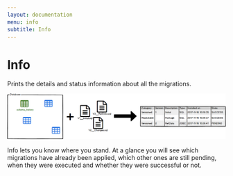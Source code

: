 ```yaml
---
layout: documentation
menu: info
subtitle: Info
---
```


# Info

Prints the details and status information about all the migrations.

![Info](/assets/balsamiq/command-info.png)

Info lets you know where you stand. At a glance you will see which migrations have already been applied,
which other ones are still pending, when they were executed and whether they were successful or not.
